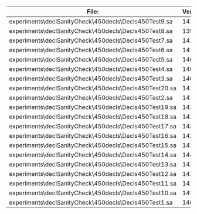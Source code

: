 File:|Version0|Version1|Version2
---|---|---|---
experiments\declSanityCheck\450decls\Decls450Test9.sa|141 KB|149 KB|149 KB
experiments\declSanityCheck\450decls\Decls450Test8.sa|139 KB|146 KB|146 KB
experiments\declSanityCheck\450decls\Decls450Test7.sa|141 KB|148 KB|148 KB
experiments\declSanityCheck\450decls\Decls450Test6.sa|141 KB|148 KB|148 KB
experiments\declSanityCheck\450decls\Decls450Test5.sa|140 KB|147 KB|147 KB
experiments\declSanityCheck\450decls\Decls450Test4.sa|140 KB|147 KB|147 KB
experiments\declSanityCheck\450decls\Decls450Test3.sa|140 KB|147 KB|147 KB
experiments\declSanityCheck\450decls\Decls450Test20.sa|142 KB|149 KB|149 KB
experiments\declSanityCheck\450decls\Decls450Test2.sa|141 KB|148 KB|148 KB
experiments\declSanityCheck\450decls\Decls450Test19.sa|142 KB|149 KB|149 KB
experiments\declSanityCheck\450decls\Decls450Test18.sa|142 KB|149 KB|149 KB
experiments\declSanityCheck\450decls\Decls450Test17.sa|143 KB|150 KB|150 KB
experiments\declSanityCheck\450decls\Decls450Test16.sa|142 KB|149 KB|149 KB
experiments\declSanityCheck\450decls\Decls450Test15.sa|142 KB|149 KB|149 KB
experiments\declSanityCheck\450decls\Decls450Test14.sa|144 KB|151 KB|151 KB
experiments\declSanityCheck\450decls\Decls450Test13.sa|143 KB|151 KB|151 KB
experiments\declSanityCheck\450decls\Decls450Test12.sa|142 KB|150 KB|150 KB
experiments\declSanityCheck\450decls\Decls450Test11.sa|142 KB|149 KB|149 KB
experiments\declSanityCheck\450decls\Decls450Test10.sa|142 KB|149 KB|149 KB
experiments\declSanityCheck\450decls\Decls450Test1.sa|140 KB|147 KB|147 KB
